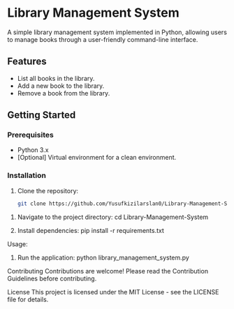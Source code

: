# Library Management System

A simple library management system implemented in Python, allowing users to manage books through a user-friendly command-line interface.

## Features

- List all books in the library.
- Add a new book to the library.
- Remove a book from the library.

## Getting Started

### Prerequisites

- Python 3.x
- [Optional] Virtual environment for a clean environment.

### Installation

1. Clone the repository:

   ```bash
   git clone https://github.com/Yusufkizilarslan0/Library-Management-System.git

1) Navigate to the project directory:
   cd Library-Management-System
   
2) Install dependencies:
   pip install -r requirements.txt


Usage:

  1) Run the application:
      python library_management_system.py


Contributing
Contributions are welcome! Please read the Contribution Guidelines before contributing.


License
This project is licensed under the MIT License - see the LICENSE file for details.





  


        
